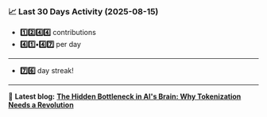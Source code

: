 <!--START_STATS-->
### 📈 Last 30 Days Activity (2025-08-15)  
- **1️⃣2️⃣4️⃣4️⃣** contributions  
- **4️⃣1️⃣•4️⃣7️⃣** per day
---
- **7️⃣6️⃣** day streak!
---
📝 **Latest blog:** [**The Hidden Bottleneck in AI's Brain: Why Tokenization Needs a Revolution**](https://andriak.com/blog/tokenization-revolution)
<!--END_STATS-->
